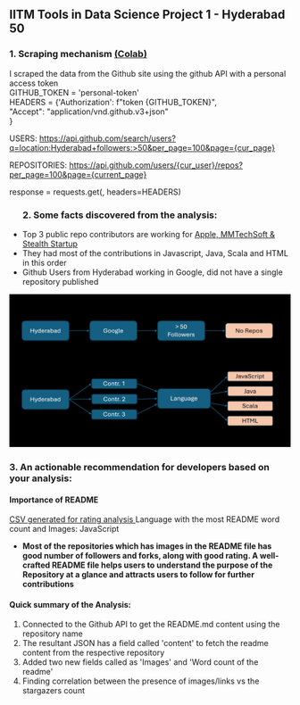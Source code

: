## IITM Tools in Data Science Project 1 - Hyderabad 50

### 1. Scraping mechanism <a href="https://github.com/Rajalakshmi12/IITM_Tds_Project1/blob/main/TDS-Project1.ipynb">(Colab)</a>

I scraped the data from the Github site using the github API with a personal access token <br>
             GITHUB_TOKEN =  'personal-token' <br>
             HEADERS = {'Authorization': f"token {GITHUB_TOKEN}", <br>
                        "Accept": "application/vnd.github.v3+json" <br>
             } <br>
      
USERS: https://api.github.com/search/users?q=location:Hyderabad+followers:>50&per_page=100&page={cur_page}

REPOSITORIES: https://api.github.com/users/{cur_user}/repos?per_page=100&page={current_page}

response = requests.get(<above-url>, headers=HEADERS)

   <p align="left">
<ul>

### 2. Some facts discovered from the analysis:

  <li>   Top 3 public repo contributors are working for <a href="https://github.com/Rajalakshmi12/IITM_Tds_Project1/blob/main/users.csv">
              Apple, MMTechSoft & Stealth Startup   </a>

</li>
          <li>    They had most of the contributions in Javascript, Java, Scala and HTML in this order
</li>
          <li>    Github Users from Hyderabad working in Google, did not have a single repository published
</li>
</ul>
</p>
      
![Logo](Project-1-Findings.jpg)

### 3. An actionable recommendation for developers based on your analysis:
#### Importance of README
<a href="https://github.com/Rajalakshmi12/IITM_Tds_Project1/blob/main/my_repo_finding.csv"> CSV generated for rating analysis </a>
Language with the most README word count and Images: JavaScript

<ul>
<li><strong>
  Most of the repositories which has images in the README file has good number of followers and forks, along with good rating. A well-crafted README file helps users to understand the purpose of the Repository at a glance and attracts users to follow for further contributions
</strong></li>
</ul>

#### Quick summary of the Analysis:
1. Connected to the Github API to get the README.md content using the repository name
2. The resultant JSON has a field called 'content' to fetch the readme content from the respective repository
3. Added two new fields called as 'Images' and 'Word count of the readme'
4. Finding correlation between the presence of images/links vs the stargazers count



